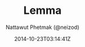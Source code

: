 ---
title: "Lemma"
github: https://github.com/neizod/lemma-theme
demo: http://neizod.github.io/lemma-theme
author: Nattawut Phetmak (@neizod)
draft: true
ssg:
  - Jekyll
cms:
  - No Cms
date: 2014-10-23T03:14:41Z
github_branch: gh-pages
---